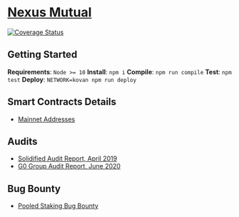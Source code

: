 # [Nexus Mutual](https://app.nexusmutual.io/)

[![Coverage Status](https://coveralls.io/repos/github/NexusMutual/smart-contracts/badge.svg)](https://coveralls.io/github/NexusMutual/smart-contracts)

## Getting Started

**Requirements**: `Node >= 10`
**Install**: `npm i`
**Compile**: `npm run compile`
**Test**: `npm test`
**Deploy**: `NETWORK=kovan npm run deploy`

## Smart Contracts Details

- [Mainnet Addresses](https://api.nexusmutual.io/version-data/)

## Audits

- [Solidified Audit Report, April 2019](https://github.com/solidified-platform/audits/blob/master/Audit%20Report%20-%20Nexus%20Mutual%20%5B22.04.2019%5D.pdf)
- [G0 Group Audit Report, June 2020](https://github.com/g0-group/Audits/blob/master/G0Group-NexusMutual2020Jun.pdf)

## Bug Bounty

- [Pooled Staking Bug Bounty](https://medium.com/nexus-mutual/announcing-the-first-nexus-mutual-bug-bounty-d16360dfe72)
